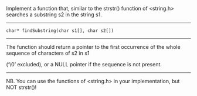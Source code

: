 Implement a function that, similar to the strstr() function of <string.h> searches a substring s2 in the string s1.
____________________________________
`
char* findSubstring(char s1[], char s2[])
`
____________________________________
The function should return a pointer to the first occurrence of the whole sequence of characters of s2 in s1

(‘\0’ excluded), or a NULL pointer if the sequence is not present.
____________________________________
NB. You can use the functions of <string.h> in your implementation, but NOT strstr()!

